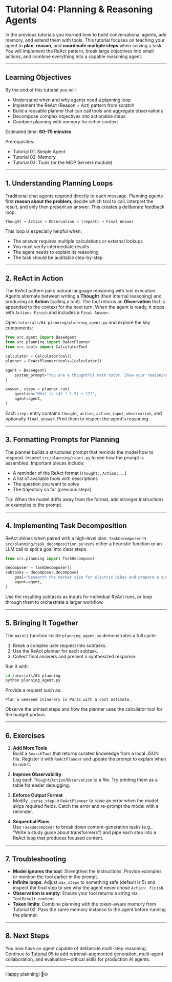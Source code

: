 # Tutorial 04: Planning & Reasoning Agents

In the previous tutorials you learned how to build conversational agents, add
memory, and extend them with tools. This tutorial focuses on teaching your
agent to **plan**, **reason**, and **coordinate multiple steps** when solving a
task. You will implement the ReAct pattern, break large objectives into small
actions, and combine everything into a capable reasoning agent.

---

## Learning Objectives

By the end of this tutorial you will:

- Understand when and why agents need a planning loop
- Implement the ReAct (Reason + Act) pattern from scratch
- Build a reusable planner that can call tools and aggregate observations
- Decompose complex objectives into actionable steps
- Combine planning with memory for richer context

Estimated time: **60–75 minutes**

Prerequisites:

- Tutorial 01: Simple Agent
- Tutorial 02: Memory
- Tutorial 03: Tools (or the MCP Servers module)

---

## 1. Understanding Planning Loops

Traditional chat agents respond directly to each message. Planning agents first
**reason about the problem**, decide which tool to call, interpret the result,
and only then present an answer. This creates a deliberate feedback loop:

```
Thought → Action → Observation → (repeat) → Final Answer
```

This loop is especially helpful when:

- The answer requires multiple calculations or external lookups
- You must verify intermediate results
- The agent needs to explain its reasoning
- The task should be auditable step-by-step

---

## 2. ReAct in Action

The ReAct pattern pairs natural language reasoning with tool execution. Agents
alternate between writing a **Thought** (their internal reasoning) and
producing an **Action** (calling a tool). The tool returns an **Observation**
that is appended to the context for the next turn. When the agent is ready, it
stops with `Action: Finish` and includes a `Final Answer`.

Open `tutorials/04-planning/planning_agent.py` and explore the key components:

```python
from src.agent import BaseAgent
from src.planning import ReActPlanner
from src.tools import CalculatorTool

calculator = CalculatorTool()
planner = ReActPlanner(tools=[calculator])

agent = BaseAgent(
    system_prompt="You are a thoughtful math tutor. Show your reasoning.",
)

answer, steps = planner.run(
    question="What is (42 * 1.5) + 17?",
    agent=agent,
)
```

Each `steps` entry contains `thought`, `action`, `action_input`,
`observation`, and optionally `final_answer`. Print them to inspect the agent's
reasoning.

---

## 3. Formatting Prompts for Planning

The planner builds a structured prompt that reminds the model how to respond.
Inspect `src/planning/react.py` to see how the prompt is assembled. Important
pieces include:

- A reminder of the ReAct format (`Thought:`, `Action:`, ...)
- A list of available tools with descriptions
- The question you want to solve
- The trajectory so far (previous steps)

Tip: When the model drifts away from the format, add stronger instructions or
examples to the prompt.

---

## 4. Implementing Task Decomposition

ReAct shines when paired with a high-level plan. `TaskDecomposer` in
`src/planning/task_decomposition.py` uses either a heuristic function or an LLM
call to split a goal into clear steps.

```python
from src.planning import TaskDecomposer

decomposer = TaskDecomposer()
subtasks = decomposer.decompose(
    goal="Research the market size for electric bikes and prepare a summary",
    agent=agent,
)
```

Use the resulting subtasks as inputs for individual ReAct runs, or loop through
them to orchestrate a larger workflow.

---

## 5. Bringing It Together

The `main()` function inside `planning_agent.py` demonstrates a full cycle:

1. Break a complex user request into subtasks.
2. Use the ReAct planner for each subtask.
3. Collect final answers and present a synthesized response.

Run it with:

```bash
cd tutorials/04-planning
python planning_agent.py
```

Provide a request such as:

```
Plan a weekend itinerary in Paris with a cost estimate.
```

Observe the printed steps and how the planner uses the calculator tool for the
budget portion.

---

## 6. Exercises

1. **Add More Tools**  
   Build a `SearchTool` that returns curated knowledge from a local JSON file.
   Register it with `ReActPlanner` and update the prompt to explain when to use
   it.

2. **Improve Observability**  
   Log each `Thought`/`Action`/`Observation` to a file. Try printing them as a
   table for easier debugging.

3. **Enforce Output Format**  
   Modify `_parse_step` in `ReActPlanner` to raise an error when the model skips
   required fields. Catch the error and re-prompt the model with a reminder.

4. **Sequential Plans**  
   Use `TaskDecomposer` to break down content-generation tasks (e.g.,
   "Write a study guide about transformers") and pipe each step into a ReAct
   loop that produces focused content.

---

## 7. Troubleshooting

- **Model ignores the tool**: Strengthen the instructions. Provide examples or
  mention the tool earlier in the prompt.
- **Infinite loops**: Adjust `max_steps` to something safe (default is 5) and
  inspect the final step to see why the agent never chose `Action: Finish`.
- **Observation is empty**: Ensure your tool returns a string via
  `ToolResult.content`.
- **Token limits**: Combine planning with the token-aware memory from
  Tutorial 02. Pass the same memory instance to the agent before running the
  planner.

---

## 8. Next Steps

You now have an agent capable of deliberate multi-step reasoning. Continue to
[Tutorial 05](../05-advanced/README.md) to add retrieval-augmented generation,
multi-agent collaboration, and evaluation—critical skills for production AI
agents.

---

Happy planning! 🧠⚙️
